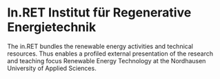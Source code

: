 # In.RET Institut für Regenerative Energietechnik
The in.RET bundles the renewable energy activities and technical resources. Thus enables a profiled external presentation of the research and teaching focus Renewable Energy Technology at the Nordhausen University of Applied Sciences.
